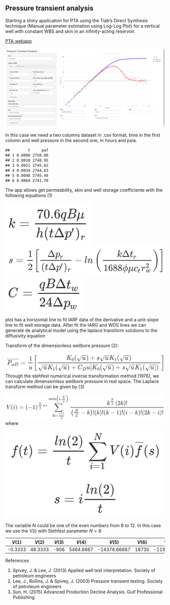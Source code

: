 Pressure transient analysis
---------------------------

Starting a shiny application for PTA using the Tiab’s Direct Synthesis
technique (Manual parameter estimation using Log-Log Plot) for a
vertical well with constant WBS and skin in an infinity-acting
reservoir.

[PTA
webapp](https://chatosolutions.shinyapps.io/PTAwebapp/?_ga=2.253088457.1594544277.1607619484-1622287101.1605639564)

![](data/image2.png)

In this case we need a two columns dataset in .csv format, time in the
first column and well pressure in the second one, in hours and psia.

    ##        t     pwf
    ## 1 0.0000 2750.00
    ## 2 0.0010 2748.95
    ## 3 0.0021 2745.62
    ## 4 0.0034 2744.63
    ## 5 0.0048 2745.49
    ## 6 0.0064 2741.70

The app allows get permeability, skin and well storage coefficiente with
the following equations (1)

![](data/image_k.png) ![](data/image_s.png) ![](data/image_C.png)

plot has a horizontal line to fit IARF data of the derivative and a
unit-slope line to fit well storage data. After fit the IARG and WDS
lines we can generate de analytical model using the laplace transform
solutions to the diffusivity equation

Transform of the dimensionless wellbore pressure (2):

![](data/image_pwd.png) Through the stehfest numerical inverse
transformation method (1976), we can calculate dimensionless wellbore
pressure in real space. The Laplace transform method can be given by (3)

![](data/image_V.png) where

![](data/image_ste.png)

The variable N could be one of the even numbers from 8 to 12. In this
case we use the *V*(*i*) with Stehfest parameter *N* = 8

<table>
<thead>
<tr class="header">
<th style="text-align: center;"><span class="math inline"><em>V</em>(1)</span></th>
<th style="text-align: center;"><span class="math inline"><em>V</em>(2)</span></th>
<th style="text-align: center;"><span class="math inline"><em>V</em>(3)</span></th>
<th style="text-align: center;"><span class="math inline"><em>V</em>(4)</span></th>
<th style="text-align: center;"><span class="math inline"><em>V</em>(5)</span></th>
<th style="text-align: center;"><span class="math inline"><em>V</em>(6)</span></th>
<th style="text-align: center;"><span class="math inline"><em>V</em>(7)</span></th>
<th style="text-align: center;"><span class="math inline"><em>V</em>(8)</span></th>
</tr>
</thead>
<tbody>
<tr class="odd">
<td style="text-align: center;">-0.3333</td>
<td style="text-align: center;">48.3333</td>
<td style="text-align: center;">-906</td>
<td style="text-align: center;">5464.6667</td>
<td style="text-align: center;">-14376.66667</td>
<td style="text-align: center;">18730</td>
<td style="text-align: center;">-11946.6667</td>
<td style="text-align: center;">2986.6667</td>
</tr>
</tbody>
</table>

References

1.  Spivey, J. & Lee, J. (2013) Applied well test interpretation.
    Society of petroleum engineers
2.  Lee, J., Rollins, J. & Spivey, J. (2003) Pressure transient testing.
    Society of petroleum engineers
3.  Sun, H. (2015) Advanced Production Decline Analysis. Gulf
    Professional Publishing
